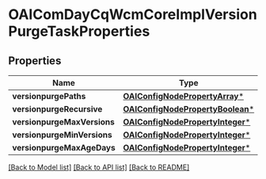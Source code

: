 # OAIComDayCqWcmCoreImplVersionPurgeTaskProperties

## Properties
Name | Type | Description | Notes
------------ | ------------- | ------------- | -------------
**versionpurgePaths** | [**OAIConfigNodePropertyArray***](OAIConfigNodePropertyArray.md) |  | [optional] 
**versionpurgeRecursive** | [**OAIConfigNodePropertyBoolean***](OAIConfigNodePropertyBoolean.md) |  | [optional] 
**versionpurgeMaxVersions** | [**OAIConfigNodePropertyInteger***](OAIConfigNodePropertyInteger.md) |  | [optional] 
**versionpurgeMinVersions** | [**OAIConfigNodePropertyInteger***](OAIConfigNodePropertyInteger.md) |  | [optional] 
**versionpurgeMaxAgeDays** | [**OAIConfigNodePropertyInteger***](OAIConfigNodePropertyInteger.md) |  | [optional] 

[[Back to Model list]](../README.md#documentation-for-models) [[Back to API list]](../README.md#documentation-for-api-endpoints) [[Back to README]](../README.md)


